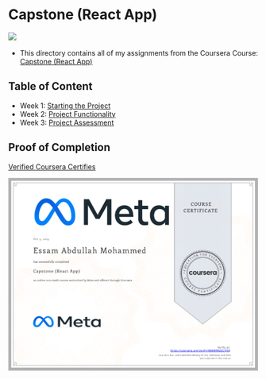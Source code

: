 # Capstone (React App)

<img src="../logo.avif">

- This directory contains all of my assignments from the Coursera Course: [Capstone (React App)](https://www.coursera.org/learn/capstone-react-app)

## Table of Content

  - Week 1: [Starting the Project]()
  - Week 2: [Project Functionality]()
  - Week 3: [Project Assessment]()

## Proof of Completion

<a href=""> Verified Coursera Certifies</a>

<img src="./certificate.png" alt="certificate">
